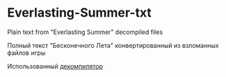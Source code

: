 # Everlasting-Summer-txt
Plain text from "Everlasting Summer" decompiled files

Полный текст "Бесконечного Лета" конвертированный из взломанных файлов игры

Использованный [декомпилятор](https://github.com/CensoredUsername/unrpyc)
